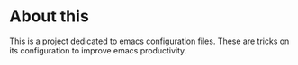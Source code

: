 # About this

This is a project dedicated to emacs configuration files. These are tricks on its configuration to improve emacs productivity.
